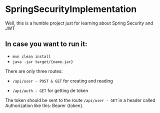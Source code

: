 # SpringSecurityImplementation

Well, this is a humble project just for learning about Spring Security and JWT

## In case you want to run it:

- ``` mvn clean install ```
- ``` java -jar target/{name.jar} ```

There are only three routes:

- ``` /api/user - POST & GET ``` for creating and reading

- ``` /api/auth - GET ``` for getting de token

The token should be sent to the route ``` /api/user - GET ``` in a header called Authorization like this: Bearer {token}.

